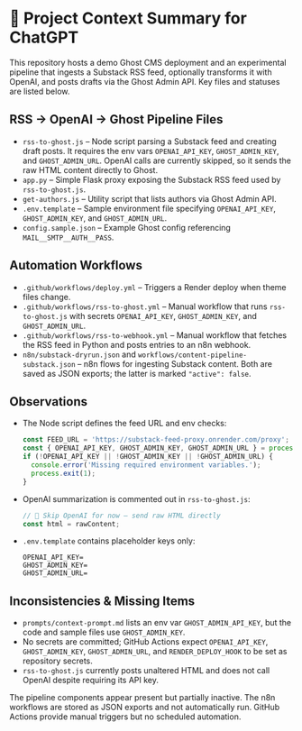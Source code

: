 # 🧠 Project Context Summary for ChatGPT

This repository hosts a demo Ghost CMS deployment and an experimental pipeline that ingests a Substack RSS feed, optionally transforms it with OpenAI, and posts drafts via the Ghost Admin API. Key files and statuses are listed below.

## RSS → OpenAI → Ghost Pipeline Files

- `rss-to-ghost.js` – Node script parsing a Substack feed and creating draft posts. It requires the env vars `OPENAI_API_KEY`, `GHOST_ADMIN_KEY`, and `GHOST_ADMIN_URL`. OpenAI calls are currently skipped, so it sends the raw HTML content directly to Ghost.
- `app.py` – Simple Flask proxy exposing the Substack RSS feed used by `rss-to-ghost.js`.
- `get-authors.js` – Utility script that lists authors via Ghost Admin API.
- `.env.template` – Sample environment file specifying `OPENAI_API_KEY`, `GHOST_ADMIN_KEY`, and `GHOST_ADMIN_URL`.
- `config.sample.json` – Example Ghost config referencing `MAIL__SMTP__AUTH__PASS`.

## Automation Workflows

- `.github/workflows/deploy.yml` – Triggers a Render deploy when theme files change.
- `.github/workflows/rss-to-ghost.yml` – Manual workflow that runs `rss-to-ghost.js` with secrets `OPENAI_API_KEY`, `GHOST_ADMIN_KEY`, and `GHOST_ADMIN_URL`.
- `.github/workflows/rss-to-webhook.yml` – Manual workflow that fetches the RSS feed in Python and posts entries to an n8n webhook.
- `n8n/substack-dryrun.json` and `workflows/content-pipeline-substack.json` – n8n flows for ingesting Substack content. Both are saved as JSON exports; the latter is marked `"active": false`.

## Observations

- The Node script defines the feed URL and env checks:
  ```javascript
  const FEED_URL = 'https://substack-feed-proxy.onrender.com/proxy';
  const { OPENAI_API_KEY, GHOST_ADMIN_KEY, GHOST_ADMIN_URL } = process.env;
  if (!OPENAI_API_KEY || !GHOST_ADMIN_KEY || !GHOST_ADMIN_URL) {
    console.error('Missing required environment variables.');
    process.exit(1);
  }
  ```
- OpenAI summarization is commented out in `rss-to-ghost.js`:
  ```javascript
  // 🛑 Skip OpenAI for now — send raw HTML directly
  const html = rawContent;
  ```
- `.env.template` contains placeholder keys only:
  ```
  OPENAI_API_KEY=
  GHOST_ADMIN_KEY=
  GHOST_ADMIN_URL=
  ```

## Inconsistencies & Missing Items

- `prompts/context-prompt.md` lists an env var `GHOST_ADMIN_API_KEY`, but the code and sample files use `GHOST_ADMIN_KEY`.
- No secrets are committed; GitHub Actions expect `OPENAI_API_KEY`, `GHOST_ADMIN_KEY`, `GHOST_ADMIN_URL`, and `RENDER_DEPLOY_HOOK` to be set as repository secrets.
- `rss-to-ghost.js` currently posts unaltered HTML and does not call OpenAI despite requiring its API key.

The pipeline components appear present but partially inactive. The n8n workflows are stored as JSON exports and not automatically run. GitHub Actions provide manual triggers but no scheduled automation.
